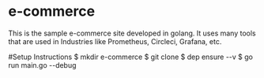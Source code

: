 # e-commerce
This is the sample e-commerce site developed in golang. It uses many tools that are used in Industries like Prometheus, Circleci, Grafana, etc.

#Setup Instructions
$ mkdir e-commerce
$ git clone <project>
$ dep ensure --v
$ go run main.go --debug 
